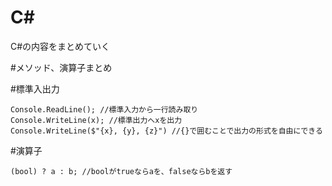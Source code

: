 # C#
C#の内容をまとめていく

#メソッド、演算子まとめ

#標準入出力
```
Console.ReadLine(); //標準入力から一行読み取り
Console.WriteLine(x); //標準出力へxを出力
Console.WriteLine($"{x}, {y}, {z}") //{}で囲むことで出力の形式を自由にできる
```
#演算子
```
(bool) ? a : b; //boolがtrueならaを、falseならbを返す
```


